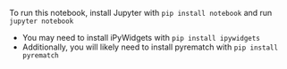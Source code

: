 To run this notebook, install Jupyter with `pip install notebook` and run `jupyter notebook`
- You may need to install iPyWidgets with `pip install ipywidgets`
- Additionally, you will likely need to install pyrematch with `pip install pyrematch`

